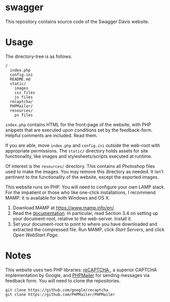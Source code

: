 # swagger
This repository contains source code of the Swagger Davis website.

# Usage

The directory-tree is as follows.

	/
	  index.php
	  config.ini
	  README.md
	  static/
	    images
	    css files
	    js files
	  recaptcha/
	  PHPMailer/
	  resources/
	    ps files

`index.php` contains HTML for the front-page of the website, with PHP snippets that are executed upon conditions set by the feedback-form. Helpful comments are included. Read them.

If you are able, move `index.php` and `config.ini` outside the web-root with appropriate permissions. The `static/` directory holds assets for site functionality, like images and stylesheets/scripts executed at runtime.

Of interest is the `resources/` directory. This contains all Photoshop files used to make the images. You may remove this directory as needed. It isn't pertinent to the functionality of the website, except the exported images.

This website runs on PHP. You will need to configure your own LAMP stack. For the impatient or those who like one-click installations, I recommend MAMP. It is available for both Windows and OS X.

  1. Download MAMP at https://www.mamp.info/en/.
  2. Read the [documentation](https://documentation.mamp.info/en/documentation/mamp/). In particular, read Section 3.4 on setting up your document-root, relative to the web-server. Install it.
  3. Set your document-root to point to where you have downloaded and extracted the compressed file. Run MAMP, click *Start Servers*, and click *Open WebStart Page*.

# Notes

This website uses two PHP libraries: [reCAPTCHA ](https://www.google.com/recaptcha/intro/index.html), a superior CAPTCHA implementation by Google, and [PHPMailer](https://github.com/PHPMailer/PHPMailer) for sending messages via feedback form. You will need to clone the repositories.

	git clone https://github.com/google/recaptcha
	git clone https://github.com/PHPMailer/PHPMailer
